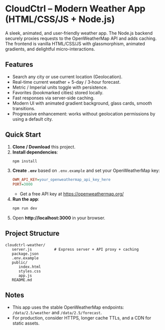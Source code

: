 
# CloudCtrl – Modern Weather App (HTML/CSS/JS + Node.js)

A sleek, animated, and user-friendly weather app. The Node.js backend securely proxies requests to the OpenWeatherMap API and adds caching. The frontend is vanilla HTML/CSS/JS with glassmorphism, animated gradients, and delightful micro-interactions.

## Features
- Search any city or use current location (Geolocation).
- Real-time current weather + 5-day / 3‑hour forecast.
- Metric / Imperial units toggle with persistence.
- Favorites (bookmarked cities) stored locally.
- Fast responses via server-side caching.
- Modern UI with animated gradient background, glass cards, smooth transitions.
- Progressive enhancement: works without geolocation permissions by using a default city.

## Quick Start
1. **Clone / Download** this project.
2. **Install dependencies**:
   ```bash
   npm install
   ```
3. **Create `.env`** based on `.env.example` and set your OpenWeatherMap key:
   ```ini
   OWM_API_KEY=your_openweathermap_api_key_here
   PORT=3000
   ```
   - Get a free API key at https://openweathermap.org/
4. **Run the app**:
   ```bash
   npm run dev
   ```
5. Open **http://localhost:3000** in your browser.

## Project Structure
```
cloudctrl-weather/
   server.js          # Express server + API proxy + caching
   package.json
   .env.example
   public/
      index.html
      styles.css
      app.js
   README.md
```

## Notes
- This app uses the stable OpenWeatherMap endpoints: `/data/2.5/weather` and `/data/2.5/forecast`.
- For production, consider HTTPS, longer cache TTLs, and a CDN for static assets.

